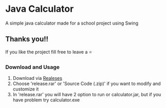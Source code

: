 # Java Calculator
A simple java calculator made for a school project using Swing

## Thanks you!!
If you like the project fill free to leave a ⭐

### Download and Usage

1) Download via [Realeses](https://github.com/PizzaPastaMandolino/Java-Calculator/releases/tag/java)
2) Choose 'release.rar' or 'Source Code (.zip)' if you want to modify and customize it
3) In 'release.rar' you will have 2 option to run or calculator.jar, but if you have problem try calculator.exe
